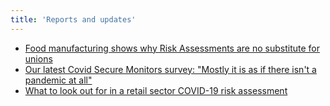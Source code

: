 ```yaml
---
title: 'Reports and updates'
---
```

<ul class="govuk-list">
  <li>
    <a class="govuk-link" href="/reports/sectoral-report-food-manufacture.html">Food manufacturing shows why Risk Assessments are no substitute for unions</a>
  </li>
  <li>
    <a class="govuk-link" href="/reports/covid-secure-monitors-survey.html">Our latest Covid Secure Monitors survey: "Mostly it is as if there isn't a pandemic at all"</a>
  </li>
  <li>
    <a class="govuk-link" href="/reports/sectoral-report-covid-risk-assessment-retail.html">What to look out for in a retail sector COVID-19 risk assessment</a>
  </li>
</ul>
